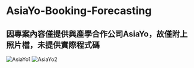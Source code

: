 # AsiaYo-Booking-Forecasting
## 因專案內容僅提供與產學合作公司AsiaYo，故僅附上照片檔，未提供實際程式碼
![AsiaYo1](https://user-images.githubusercontent.com/47847486/201534154-45d78b29-95d8-4943-87db-aec240677b42.png)
![AsiaYo2](https://user-images.githubusercontent.com/47847486/201534156-826f9ccb-8677-4723-9b7b-add7c68077ad.png)

